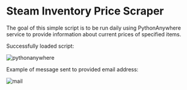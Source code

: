 # Steam Inventory Price Scraper

The goal of this simple script is to be run daily using PythonAnywhere service to provide information about current prices of specified items.

Successfully loaded script:

![pythonanywhere](https://user-images.githubusercontent.com/91700001/201166949-5fd058d4-ddb4-4e75-a291-d4951f0166cd.PNG)

Example of message sent to provided email address:

![mail](https://user-images.githubusercontent.com/91700001/201169917-33169aac-7249-4c91-9438-0d6624385117.PNG)

